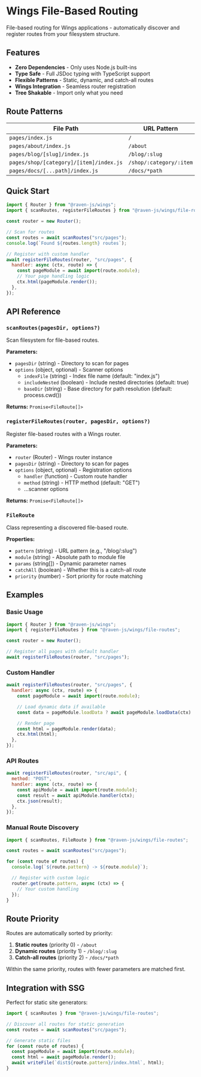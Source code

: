 # Wings File-Based Routing

File-based routing for Wings applications - automatically discover and register routes from your filesystem structure.

## Features

- **Zero Dependencies** - Only uses Node.js built-ins
- **Type Safe** - Full JSDoc typing with TypeScript support
- **Flexible Patterns** - Static, dynamic, and catch-all routes
- **Wings Integration** - Seamless router registration
- **Tree Shakable** - Import only what you need

## Route Patterns

| File Path                               | URL Pattern             | Example URLs               |
| --------------------------------------- | ----------------------- | -------------------------- |
| `pages/index.js`                        | `/`                     | `/`                        |
| `pages/about/index.js`                  | `/about`                | `/about`                   |
| `pages/blog/[slug]/index.js`            | `/blog/:slug`           | `/blog/hello-world`        |
| `pages/shop/[category]/[item]/index.js` | `/shop/:category/:item` | `/shop/electronics/laptop` |
| `pages/docs/[...path]/index.js`         | `/docs/*path`           | `/docs/api/routing`        |

## Quick Start

```javascript
import { Router } from "@raven-js/wings";
import { scanRoutes, registerFileRoutes } from "@raven-js/wings/file-routes";

const router = new Router();

// Scan for routes
const routes = await scanRoutes("src/pages");
console.log(`Found ${routes.length} routes`);

// Register with custom handler
await registerFileRoutes(router, "src/pages", {
  handler: async (ctx, route) => {
    const pageModule = await import(route.module);
    // Your page handling logic
    ctx.html(pageModule.render());
  },
});
```

## API Reference

### `scanRoutes(pagesDir, options?)`

Scan filesystem for file-based routes.

**Parameters:**

- `pagesDir` (string) - Directory to scan for pages
- `options` (object, optional) - Scanner options
  - `indexFile` (string) - Index file name (default: "index.js")
  - `includeNested` (boolean) - Include nested directories (default: true)
  - `baseDir` (string) - Base directory for path resolution (default: process.cwd())

**Returns:** `Promise<FileRoute[]>`

### `registerFileRoutes(router, pagesDir, options?)`

Register file-based routes with a Wings router.

**Parameters:**

- `router` (Router) - Wings router instance
- `pagesDir` (string) - Directory to scan for pages
- `options` (object, optional) - Registration options
  - `handler` (function) - Custom route handler
  - `method` (string) - HTTP method (default: "GET")
  - ...scanner options

**Returns:** `Promise<FileRoute[]>`

### `FileRoute`

Class representing a discovered file-based route.

**Properties:**

- `pattern` (string) - URL pattern (e.g., "/blog/:slug")
- `module` (string) - Absolute path to module file
- `params` (string[]) - Dynamic parameter names
- `catchAll` (boolean) - Whether this is a catch-all route
- `priority` (number) - Sort priority for route matching

## Examples

### Basic Usage

```javascript
import { Router } from "@raven-js/wings";
import { registerFileRoutes } from "@raven-js/wings/file-routes";

const router = new Router();

// Register all pages with default handler
await registerFileRoutes(router, "src/pages");
```

### Custom Handler

```javascript
await registerFileRoutes(router, "src/pages", {
  handler: async (ctx, route) => {
    const pageModule = await import(route.module);

    // Load dynamic data if available
    const data = pageModule.loadData ? await pageModule.loadData(ctx) : {};

    // Render page
    const html = pageModule.render(data);
    ctx.html(html);
  },
});
```

### API Routes

```javascript
await registerFileRoutes(router, "src/api", {
  method: "POST",
  handler: async (ctx, route) => {
    const apiModule = await import(route.module);
    const result = await apiModule.handler(ctx);
    ctx.json(result);
  },
});
```

### Manual Route Discovery

```javascript
import { scanRoutes, FileRoute } from "@raven-js/wings/file-routes";

const routes = await scanRoutes("src/pages");

for (const route of routes) {
  console.log(`${route.pattern} -> ${route.module}`);

  // Register with custom logic
  router.get(route.pattern, async (ctx) => {
    // Your custom handling
  });
}
```

## Route Priority

Routes are automatically sorted by priority:

1. **Static routes** (priority 0) - `/about`
2. **Dynamic routes** (priority 1) - `/blog/:slug`
3. **Catch-all routes** (priority 2) - `/docs/*path`

Within the same priority, routes with fewer parameters are matched first.

## Integration with SSG

Perfect for static site generators:

```javascript
import { scanRoutes } from "@raven-js/wings/file-routes";

// Discover all routes for static generation
const routes = await scanRoutes("src/pages");

// Generate static files
for (const route of routes) {
  const pageModule = await import(route.module);
  const html = await pageModule.render();
  await writeFile(`dist${route.pattern}/index.html`, html);
}
```
